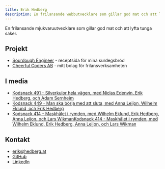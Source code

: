 ```yaml
---
title: Erik Hedberg
description: En frilansande webbutvecklare som gillar god mat och att lyfta tunga saker.
---
```


En frilansande mjukvaruutvecklare som gillar god mat och att lyfta tunga saker.

## Projekt

- [Sourdough Engineer](https://sourdoughengineer.com) - receptsida för mina surdegsbröd
- [Cheerful Coders AB](https://cheerfulcoders.se) - mitt bolag för frilansverksamheten

## I media

- [Kodsnack 491 - Silverkulor hela vägen, med Niclas Edenvin, Erik Hedberg, och Adam Sernheim](https://kodsnack.se/491/)
- [Kodsnack 449 - Man ska börja med att sluta, med Anna Leijon, Wilhelm Eklund, och Erik Hedberg](https://kodsnack.se/449/)
- [Kodsnack 414 - Maskhålet i rymden, med Wilhelm Eklund, Erik Hedberg, Anna Leijon, och Lars WikmanKodsnack 414 - Maskhålet i rymden, med Wilhelm Eklund, Erik Hedberg, Anna Leijon, och Lars Wikman](https://kodsnack.se/414/)

## Kontakt

- [erik@hedberg.at](mailto:erik@hedberg.at)
- [GitHub](https://www.github.com/gish)
- [LinkedIn](https://www.linkedin.com/in/erikhedberg/)
